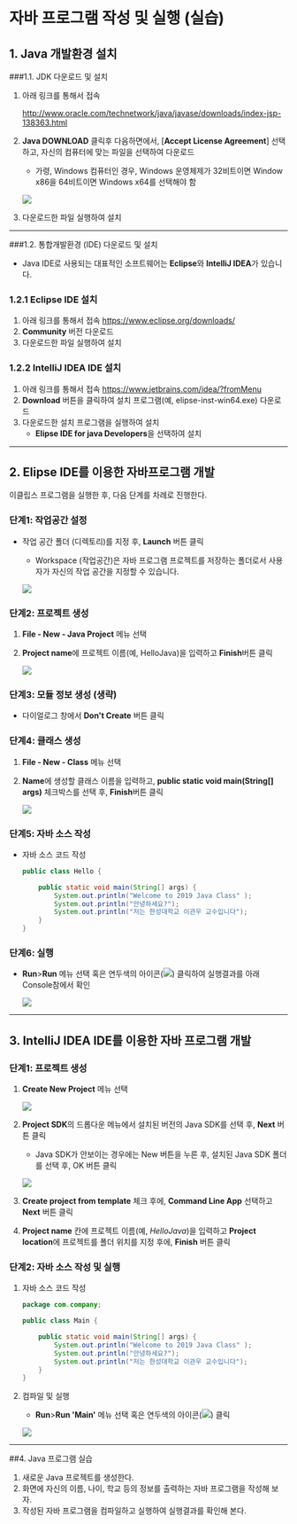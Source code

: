 # 자바 프로그램 작성 및 실행 (실습)

## 1.	Java 개발환경 설치
###1.1.	JDK 다운로드 및 설치
1.	아래 링크를 통해서 접속

	http://www.oracle.com/technetwork/java/javase/downloads/index-jsp-138363.html

2. **Java DOWNLOAD** 클릭후 다음하면에서, [**Accept License Agreement**] 선택하고, 자신의 컴퓨터에 맞는 파일을 선택하여 다운로드
	- 가령, Windows 컴퓨터인 경우, Windows 운영체제가 32비트이면 Window x86을 64비트이면 Windows x64를 선택해야 함

	![](figure/license-agreement.png)
	
3. 다운로드한 파일 실행하여 설치

---
###1.2. 통합개발환경 (IDE) 다운로드 및 설치
- Java IDE로 사용되는 대표적인 소프트웨어는 **Eclipse**와 **IntelliJ IDEA**가 있습니다.

### 1.2.1 Eclipse IDE 설치
1. 아래 링크를 통해서 접속
	https://www.eclipse.org/downloads/
2. **Community** 버전 다운로드
3. 다운로드한 파일 실행하여 설치


### 1.2.2 IntelliJ IDEA IDE 설치
1. 아래 링크를 통해서 접속
	https://www.jetbrains.com/idea/?fromMenu
2. **Download** 버튼을 클릭하여 설치 프로그램(예, elipse-inst-win64.exe) 다운로드
3. 다운로드한 설치 프로그램을 실행하여 설치
	- 	**Elipse IDE for java Developers**을 선택하여 설치

---
## 2. Elipse IDE를 이용한 자바프로그램 개발
이클립스 프로그램을 실행한 후, 다음 단계를 차례로 진행한다.

### 단계1: 작업공간 설정
- 작업 공간 폴더 (디렉토리)를 지정 후, **Launch** 버튼 클릭
	- Workspace (작업공간)은 자바 프로그램 프로젝트를 저장하는 폴더로서 사용자가 자신의 작업 공간을 지정할 수 있습니다.
	
	![](figure/workspace-select.jpg)
	
### 단계2: 프로젝트 생성
1. **File - New - Java Project** 메뉴 선택
2. **Project name**에 프로젝트 이름(예, HelloJava)을 입력하고 **Finish**버튼 클릭

	![](figure/create-project.jpg)

### 단계3: 모듈 정보 생성 (생략)
- 다이얼로그 창에서 **Don't Create** 버튼 클릭

### 단계4: 클래스 생성
1.  **File - New - Class** 메뉴 선택
2. **Name**에 생성할 클래스 이름을 입력하고, **public static void main(String[] args)** 체크박스를 선택 후, **Finish**버튼 클릭

	![](figure/create-class.jpg)

### 단계5: 자바 소스 작성
- 자바 소스 코드 작성

	```java	
	public class Hello {
	
	    public static void main(String[] args) {
	        System.out.println("Welcome to 2019 Java Class" );
	        System.out.println("안녕하세요?");
	        System.out.println("저는 한성대학교 이관우 교수입니다");
	    }
	}
	
	```
	
### 단계6: 실행

- **Run**>**Run** 메뉴 선택 혹은 연두색의 아이콘(![](figure/run1.jpg)) 클릭하여 실행결과를 아래 Console참에서 확인

	![](figure/run-result.jpg)
		
---
## 3. IntelliJ IDEA IDE를 이용한 자바 프로그램 개발
### 단계1: 프로젝트 생성
1. **Create New Project** 메뉴 선택

	![](https://www.jetbrains.com/help/img/idea/2018.3/welcome_screen.png)
	
2. **Project SDK**의 드롭다운 메뉴에서 설치된 버전의 Java SDK를 선택 후, **Next** 버튼 클릭
	- Java SDK가 안보이는 경우에는 New 버튼을 누른 후, 설치된 Java SDK 폴더를 선택 후, OK 버튼 클릭

	![](https://www.tutorialspoint.com/intellij_idea/images/java_project.jpg)
3. **Create project from template** 체크 후에, **Command Line App** 선택하고 **Next** 버튼 클릭

4. **Project name** 칸에 프로젝트 이름(예, *HelloJava*)을 입력하고 **Project location**에 프로젝트를 폴더 위치를 지정 후에, **Finish** 버튼 클릭

### 단계2: 자바 소스 작성 및 실행
1. 자바 소스 코드 작성

	```java
	package com.company;
	
	public class Main {
	
	    public static void main(String[] args) {
	        System.out.println("Welcome to 2019 Java Class" );
	        System.out.println("안녕하세요?");
	        System.out.println("저는 한성대학교 이관우 교수입니다");
	    }
	}
	
	```
2. 컴파일 및 실행
	- **Run**>**Run 'Main'** 메뉴 선택 혹은 연두색의 아이콘(![](figure/run.png)) 클릭

	![](figure/first-app.png)
	
---
##4. Java 프로그램 실습
1. 새로운 Java 프로젝트를 생성한다.
2. 화면에 자신의 이름, 나이, 학교 등의 정보를 출력하는 자바 프로그램을 작성해 보자.
3. 작성된 자바 프로그램을 컴파일하고 실행하여 실행결과를 확인해 본다.
